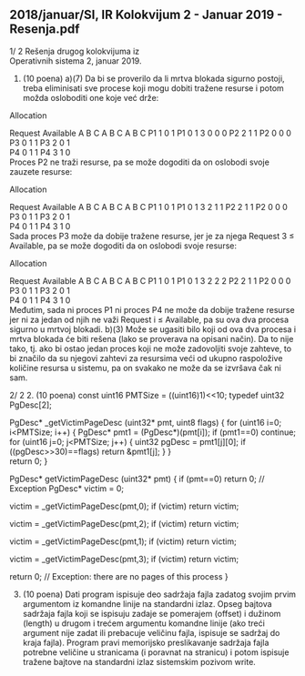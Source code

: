 2018/januar/SI, IR Kolokvijum 2 - Januar 2019 - Resenja.pdf
--------------------------------------------------------------------------------


1/  2 
Rešenja drugog kolokvijuma iz  
Operativnih sistema 2, januar 2019. 
1. (10 poena) a)(7) Da bi se proverilo da li mrtva blokada sigurno postoji, treba eliminisati 
sve procese koji mogu dobiti tražene resurse i potom možda osloboditi one koje već drže: 
 
Allocation 
  
Request 
 Available 
 A B C   A B C  A B C 
P1 1 0 1  P1 0 1 3  0 0 0 
P2 2 1 1  P2 0 0 0     
P3 0 1 1  P3 2 0 1     
P4 0 1 1  P4 3 1 0     
Proces P2 ne traži resurse, pa se može dogoditi da on oslobodi svoje zauzete resurse: 
 
Allocation 
  
Request 
 Available 
 A B C   A B C  A B C 
P1 1 0 1  P1 0 1 3  2 1 1 
P2 2 1 1  P2 0 0 0     
P3 0 1 1  P3 2 0 1     
P4 0 1 1  P4 3 1 0     
Sada proces P3 može da dobije tražene resurse, jer je za njega Request
3
 ≤ Available, pa se 
može dogoditi da on oslobodi svoje resurse:
 
 
Allocation 
  
Request 
 Available 
 A B C   A B C  A B C 
P1 1 0 1  P1 0 1 3  2 2 2 
P2 2 1 1  P2 0 0 0     
P3 0 1 1  P3 2 0 1     
P4 0 1 1  P4 3 1 0     
Međutim, sada ni proces P1 ni proces P4 ne može da dobije tražene resurse jer ni za jedan od 
njih ne važi Request
i
 ≤ Available, pa su ova dva procesa sigurno u mrtvoj blokadi. 
b)(3) Može se ugasiti bilo koji od ova dva procesa i mrtva blokada će biti rešena (lako se 
proverava na opisani način). Da to nije tako, tj. ako bi ostao jedan proces koji ne može 
zadovoljiti svoje zahteve, to bi značilo da su njegovi zahtevi za resursima veći od ukupno 
raspoložive količine resursa u sistemu, pa on svakako ne može da se izvršava čak ni sam. 

2/  2 
2. (10 poena) 
const uint16 PMTSize = ((uint16)1)<<10; 
typedef uint32 PgDesc[2]; 
 
PgDesc* _getVictimPageDesc (uint32* pmt, uint8 flags) { 
  for (uint16 i=0; i<PMTSize; i++) { 
    PgDesc* pmt1 = (PgDesc*)(pmt[i]); 
    if (pmt1==0) continue; 
    for (uint16 j=0; j<PMTSize; j++) { 
      uint32 pgDesc = pmt1[j][0]; 
      if ((pgDesc>>30)==flags) return &pmt1[j]; 
    } 
  }   
  return 0; 
} 
 
PgDesc* getVictimPageDesc (uint32* pmt) { 
  if (pmt==0) return 0; // Exception 
  PgDesc* victim = 0; 
 
  victim = _getVictimPageDesc(pmt,0); 
  if (victim) return victim; 
 
  victim = _getVictimPageDesc(pmt,2); 
  if (victim) return victim; 
 
  victim = _getVictimPageDesc(pmt,1); 
  if (victim) return victim; 
 
  victim = _getVictimPageDesc(pmt,3); 
  if (victim) return victim; 
 
  return 0; // Exception: there are no pages of this process 
} 
 
3. (10 poena) 
Dati  program  ispisuje  deo  sadržaja  fajla  zadatog  svojim  prvim  argumentom  iz  komandne 
linije  na  standardni  izlaz. Opseg bajtova sadržaja fajla koji se ispisuju zadaje se pomerajem 
(offset) i dužinom (length) u drugom i trećem argumentu komandne linije (ako treći argument 
nije  zadat  ili  prebacuje  veličinu  fajla,  ispisuje  se  sadržaj  do  kraja  fajla).  Program  pravi 
memorijsko  preslikavanje  sadržaja  fajla  potrebne  veličine  u  stranicama  (i  poravnat  na 
stranicu) i potom ispisuje tražene bajtove na standardni izlaz sistemskim pozivom write. 